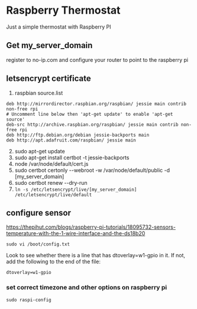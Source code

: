 # Raspberry Thermostat
Just a simple thermostat with Raspberry PI

## Get my_server_domain
register to no-ip.com and configure your router to point to the raspberry pi

## letsencrypt certificate

1. raspbian source.list
```
deb http://mirrordirector.raspbian.org/raspbian/ jessie main contrib non-free rpi
# Uncomment line below then 'apt-get update' to enable 'apt-get source'
deb-src http://archive.raspbian.org/raspbian/ jessie main contrib non-free rpi
deb http://ftp.debian.org/debian jessie-backports main
deb http://apt.adafruit.com/raspbian/ jessie main
```
2. sudo apt-get update
3. sudo apt-get install certbot -t jessie-backports
4. node /var/node/default/cert.js
5. sudo certbot certonly --webroot -w /var/node/default/public -d [my_server_domain]
6. sudo certbot renew --dry-run
7. `ln -s /etc/letsencrypt/live/[my_server_domain] /etc/letsencrypt/live/default`

## configure sensor
https://thepihut.com/blogs/raspberry-pi-tutorials/18095732-sensors-temperature-with-the-1-wire-interface-and-the-ds18b20

    sudo vi /boot/config.txt

Look to see whether there is a line that has dtoverlay=w1-gpio in it.  If not, add the following to the end of the file:

    dtoverlay=w1-gpio

### set correct timezone and other options on raspberry pi

    sudo raspi-config
